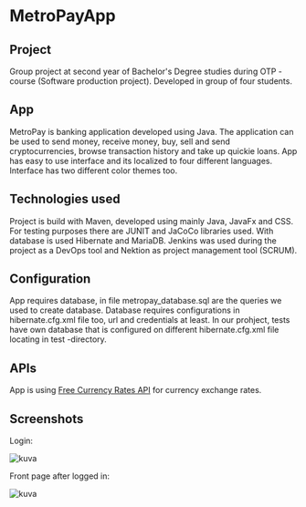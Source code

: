 # MetroPayApp

## Project
Group project at second year of Bachelor's Degree studies during OTP -course (Software production project). Developed in group of four students.

## App
MetroPay is banking application developed using Java. The application can be used to send money, receive money, buy, sell and send cryptocurrencies, browse transaction history and take up quickie loans. App has easy to use interface and its localized to four different languages. Interface has two different color themes too.

## Technologies used
Project is build with Maven, developed using mainly Java, JavaFx and CSS. For testing purposes there are JUNIT and JaCoCo libraries used. With database is used Hibernate and MariaDB. Jenkins was used during the project as a DevOps tool and Nektion as project management tool (SCRUM).

## Configuration
App requires database, in file metropay_database.sql are the queries we used to create database. Database requires configurations in hibernate.cfg.xml file too, url and credentials at least. In our prohject, tests have own database that is configured on different hibernate.cfg.xml file locating in test -directory.

## APIs
App is using [Free Currency Rates API](https://github.com/fawazahmed0/currency-api) for currency exchange rates.

## Screenshots

Login:  
  
![kuva](https://user-images.githubusercontent.com/95911203/185739406-fc493b77-b4a9-4ce7-859f-cd9be04b6476.png)  
  
Front page after logged in:  
  
![kuva](https://user-images.githubusercontent.com/95911203/185739487-46a70529-3e08-429b-8c65-bd61936afbac.png)  
